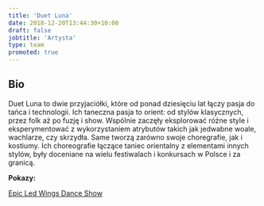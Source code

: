```yaml
---
title: 'Duet Luna'
date: 2018-12-20T13:44:30+10:00
draft: false
jobtitle: 'Artysta'
type: team
promoted: true
---
```


## Bio

Duet Luna to dwie przyjaciółki, które od ponad dziesięciu lat łączy pasja do tańca i technologii. Ich taneczna pasja to orient: od stylów klasycznych, przez folk aż po fuzję i show. Wspólnie zaczęły eksplorować różne style i eksperymentować z wykorzystaniem atrybutów takich jak jedwabne woale, wachlarze, czy skrzydła. Same tworzą zarówno swoje choregrafie, jak i kostiumy. Ich choreografie łączące taniec orientalny z elementami innych stylów, były doceniane na wielu festiwalach i konkursach w Polsce i za granicą.

**Pokazy:**

[Epic Led Wings Dance Show](/pokazy/epic-led-wings-dance-show)
